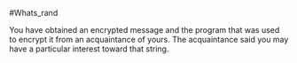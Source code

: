 #Whats_rand

You have obtained an encrypted message and the program that was used to encrypt it from an acquaintance of yours. The acquaintance said you may have a particular interest toward that string.
